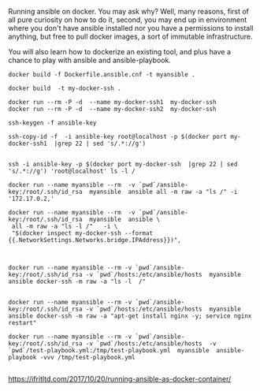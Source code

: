 Running ansible on docker.
You may ask why? Well, many reasons, first of all pure curiosity on how to do it, second, 
you may end up in environment where you don't have ansible installed nor you have a 
permissions to install anything, but free to pull docker images, a sort of immutable infrastructure.

You will also learn how to dockerize an existing tool, and plus have a chance to play with ansible and ansible-playbook.

```
docker build -f Dockerfile.ansible.cnf -t myansible .

docker build  -t my-docker-ssh .

docker run --rm -P -d  --name my-docker-ssh1  my-docker-ssh
docker run --rm -P -d  --name my-docker-ssh2  my-docker-ssh

ssh-keygen -f ansible-key

ssh-copy-id -f  -i ansible-key root@localhost -p $(docker port my-docker-ssh1  |grep 22 | sed 's/.*://g')


ssh -i ansible-key -p $(docker port my-docker-ssh  |grep 22 | sed 's/.*://g') 'root@localhost' ls -l /

docker run --name myansible --rm  -v `pwd`/ansible-key:/root/.ssh/id_rsa  myansible  ansible all -m raw -a "ls /" -i '172.17.0.2,' 

docker run --name myansible --rm  -v `pwd`/ansible-key:/root/.ssh/id_rsa  myansible  ansible \
 all -m raw -a "ls -l /"   -i \
 "$(docker inspect my-docker-ssh --format {{.NetworkSettings.Networks.bridge.IPAddress}})",


    
docker run --name myansible --rm -v `pwd`/ansible-key:/root/.ssh/id_rsa -v `pwd`/hosts:/etc/ansible/hosts  myansible  ansible docker-ssh -m raw -a "ls -l  /"


docker run --name myansible --rm -v `pwd`/ansible-key:/root/.ssh/id_rsa -v `pwd`/hosts:/etc/ansible/hosts  myansible  ansible docker-ssh -m raw -a "apt-get install nginx -y; service nginx restart"

docker run --name myansible --rm -v `pwd`/ansible-key:/root/.ssh/id_rsa -v `pwd`/hosts:/etc/ansible/hosts  -v `pwd`/test-playbook.yml:/tmp/test-playbook.yml  myansible  ansible-playbook -vvv /tmp/test-playbook.yml


```



https://ifritltd.com/2017/10/20/running-ansible-as-docker-container/

